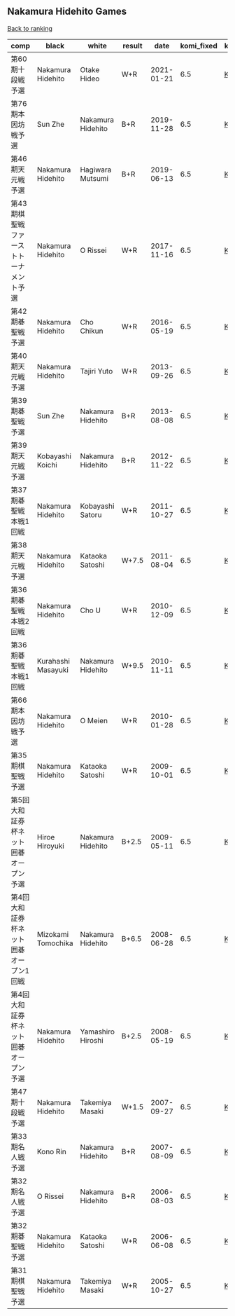## Nakamura Hidehito Games

[Back to ranking](../../index.md)




| **comp** | **black** | **white** | **result** | **date** | **komi_fixed** | **kifu** | 
| --- | --- | --- | --- | --- | --- | --- |
| 第60期十段戦予選 | Nakamura Hidehito | Otake Hideo | W+R | 2021-01-21 | 6.5 | [Kifu](https://kifudepot.net/kifucontents.php?id=H998SJMcM8doBT%2BXLqlZsA%3D%3D) | 
| 第76期本因坊戦予選 | Sun Zhe | Nakamura Hidehito | B+R | 2019-11-28 | 6.5 | [Kifu](https://kifudepot.net/kifucontents.php?id=m6j5Pf7D68c5EaRU6%2BQoaQ%3D%3D) | 
| 第46期天元戦予選 | Nakamura Hidehito | Hagiwara Mutsumi | B+R | 2019-06-13 | 6.5 | [Kifu](https://kifudepot.net/kifucontents.php?id=pVKmHAIUUBLQ3zjwquEceg%3D%3D) | 
| 第43期棋聖戦ファーストトーナメント予選 | Nakamura Hidehito | O Rissei | W+R | 2017-11-16 | 6.5 | [Kifu](https://kifudepot.net/kifucontents.php?id=pcHqH5rd4nWrAJiFxGU%2Fzw%3D%3D) | 
| 第42期碁聖戦予選 | Nakamura Hidehito | Cho Chikun | W+R | 2016-05-19 | 6.5 | [Kifu](https://kifudepot.net/kifucontents.php?id=k%2B9kikgXDBmHUjRwzJj39g%3D%3D) | 
| 第40期天元戦予選 | Nakamura Hidehito | Tajiri Yuto | W+R | 2013-09-26 | 6.5 | [Kifu](https://kifudepot.net/kifucontents.php?id=atchixDxD74POsLCckKyrA%3D%3D) | 
| 第39期碁聖戦予選 | Sun Zhe | Nakamura Hidehito | B+R | 2013-08-08 | 6.5 | [Kifu](https://kifudepot.net/kifucontents.php?id=3r7F2zdHqCljcC7ph2VnEg%3D%3D) | 
| 第39期天元戦予選 | Kobayashi Koichi | Nakamura Hidehito | B+R | 2012-11-22 | 6.5 | [Kifu](https://kifudepot.net/kifucontents.php?id=hmkQEnngAnJCbbiR1Ix%2BKw%3D%3D) | 
| 第37期碁聖戦本戦1回戦 | Nakamura Hidehito | Kobayashi Satoru | W+R | 2011-10-27 | 6.5 | [Kifu](https://kifudepot.net/kifucontents.php?id=h1lSOPmADY3aA%2BsBa93V4A%3D%3D) | 
| 第38期天元戦予選 | Nakamura Hidehito | Kataoka Satoshi | W+7.5 | 2011-08-04 | 6.5 | [Kifu](https://kifudepot.net/kifucontents.php?id=bwZOoB0uhCHkNiyvJMTGkA%3D%3D) | 
| 第36期碁聖戦本戦2回戦 | Nakamura Hidehito | Cho U | W+R | 2010-12-09 | 6.5 | [Kifu](https://kifudepot.net/kifucontents.php?id=RRlXgzwJJxf8GPUbDEtexQ%3D%3D) | 
| 第36期碁聖戦本戦1回戦 | Kurahashi Masayuki | Nakamura Hidehito | W+9.5 | 2010-11-11 | 6.5 | [Kifu](https://kifudepot.net/kifucontents.php?id=abUZEViKRmhAX1bNGl1c%2Fg%3D%3D) | 
| 第66期本因坊戦予選 | Nakamura Hidehito | O Meien | W+R | 2010-01-28 | 6.5 | [Kifu](https://kifudepot.net/kifucontents.php?id=akZdZQL%2FW1PzvSwiOOWrTg%3D%3D) | 
| 第35期棋聖戦予選 | Nakamura Hidehito | Kataoka Satoshi | W+R | 2009-10-01 | 6.5 | [Kifu](https://kifudepot.net/kifucontents.php?id=yw4P5gdLb7kW1yIUnStrOw%3D%3D) | 
| 第5回大和証券杯ネット囲碁オープン予選 | Hiroe Hiroyuki | Nakamura Hidehito | B+2.5 | 2009-05-11 | 6.5 | [Kifu](https://kifudepot.net/kifucontents.php?id=tIb4GY2SlPSB1UvhRTzD6w%3D%3D) | 
| 第4回大和証券杯ネット囲碁オープン1回戦 | Mizokami Tomochika | Nakamura Hidehito | B+6.5 | 2008-06-28 | 6.5 | [Kifu](https://kifudepot.net/kifucontents.php?id=NSr%2FiaKzsDHly9%2BeNA%2BH3Q%3D%3D) | 
| 第4回大和証券杯ネット囲碁オープン予選 | Nakamura Hidehito | Yamashiro Hiroshi | B+2.5 | 2008-05-19 | 6.5 | [Kifu](https://kifudepot.net/kifucontents.php?id=fx%2F0gI5v1JcLj75Fcg%2FtvQ%3D%3D) | 
| 第47期十段戦予選 | Nakamura Hidehito | Takemiya Masaki | W+1.5 | 2007-09-27 | 6.5 | [Kifu](https://kifudepot.net/kifucontents.php?id=onCzRmUjYkCcHIxftJkQ2Q%3D%3D) | 
| 第33期名人戦予選 | Kono Rin | Nakamura Hidehito | B+R | 2007-08-09 | 6.5 | [Kifu](https://kifudepot.net/kifucontents.php?id=Icw4r7JlGSpig8Eqm4C5%2Bg%3D%3D) | 
| 第32期名人戦予選 | O Rissei | Nakamura Hidehito | B+R | 2006-08-03 | 6.5 | [Kifu](https://kifudepot.net/kifucontents.php?id=cLuFM7Na5keZGyNxpx2AVg%3D%3D) | 
| 第32期碁聖戦予選 | Nakamura Hidehito | Kataoka Satoshi | W+R | 2006-06-08 | 6.5 | [Kifu](https://kifudepot.net/kifucontents.php?id=3KOyXz%2FtN04bL2syMan4Hw%3D%3D) | 
| 第31期棋聖戦予選 | Nakamura Hidehito | Takemiya Masaki | W+R | 2005-10-27 | 6.5 | [Kifu](https://kifudepot.net/kifucontents.php?id=zO0xD7Vw0hxPdDtFVtvhXQ%3D%3D) |




